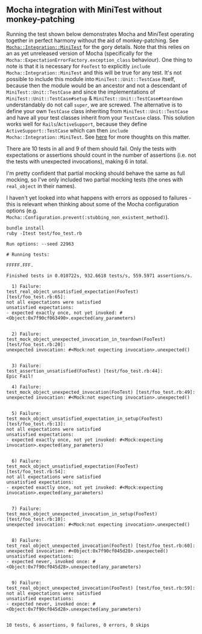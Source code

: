 ## Mocha integration with MiniTest without monkey-patching

Running the test shown below demonstrates Mocha and MiniTest operating together in perfect harmony without the aid of monkey-patching. See [`Mocha::Integration::MiniTest`](https://github.com/freerange/mocha-without-monkey-patching/blob/master/lib/mocha/integration/mini_test.rb) for the gory details. Note that this relies on an as yet unreleased version of Mocha (specifically for the  `Mocha::ExpectationErrorFactory.exception_class` behaviour). One thing to note is that it is necessary for `FooTest` to explicitly `include Mocha::Integration::MiniTest` and this will be true for any test. It's not possible to include this module into `MiniTest::Unit::TestCase` itself, because then the module would be an ancestor and not a descendant of `MiniTest::Unit::TestCase` and since the implementations of `MiniTest::Unit::TestCase#setup` & `MiniTest::Unit::TestCase#teardown` understandably do not call `super`, we are screwed. The alternative is to define your own `TestCase` class inheriting from `MiniTest::Unit::TestCase` and have all your test classes inherit from your `TestCase` class. This solution works well for `Rails`/`ActiveSupport`, because they define `ActiveSupport::TestCase` which can then `include Mocha::Integration::MiniTest`. See [here](https://gist.github.com/3137094) for more thoughts on this matter.

There are 10 tests in all and 9 of them should fail. Only the tests with expectations or assertions should count in the number of assertions (i.e. not the tests with unexpected invocations), making 6 in total.

I'm pretty confident that partial mocking should behave the same as full mocking, so I've only included two partial mocking tests (the ones with `real_object` in their names).

I haven't yet looked into what happens with errors as opposed to failures - this is relevant when thinking about some of the Mocha configuration options (e.g. `Mocha::Configuration.prevent(:stubbing_non_existent_method)`).

```
bundle install
ruby -Itest test/foo_test.rb

Run options: --seed 22963

# Running tests:

FFFFF.FFF.

Finished tests in 0.010722s, 932.6618 tests/s, 559.5971 assertions/s.

  1) Failure:
test_real_object_unsatisfied_expectation(FooTest) [test/foo_test.rb:65]:
not all expectations were satisfied
unsatisfied expectations:
- expected exactly once, not yet invoked: #<Object:0x7f90cf063490>.expected(any_parameters)


  2) Failure:
test_mock_object_unexpected_invocation_in_teardown(FooTest) [test/foo_test.rb:20]:
unexpected invocation: #<Mock:not expecting invocation>.unexpected()


  3) Failure:
test_assertion_unsatisfied(FooTest) [test/foo_test.rb:44]:
Epic Fail!

  4) Failure:
test_mock_object_unexpected_invocation(FooTest) [test/foo_test.rb:49]:
unexpected invocation: #<Mock:not expecting invocation>.unexpected()


  5) Failure:
test_mock_object_unsatisfied_expectation_in_setup(FooTest) [test/foo_test.rb:13]:
not all expectations were satisfied
unsatisfied expectations:
- expected exactly once, not yet invoked: #<Mock:expecting invocation>.expected(any_parameters)


  6) Failure:
test_mock_object_unsatisfied_expectation(FooTest) [test/foo_test.rb:54]:
not all expectations were satisfied
unsatisfied expectations:
- expected exactly once, not yet invoked: #<Mock:expecting invocation>.expected(any_parameters)


  7) Failure:
test_mock_object_unexpected_invocation_in_setup(FooTest) [test/foo_test.rb:10]:
unexpected invocation: #<Mock:not expecting invocation>.unexpected()


  8) Failure:
test_real_object_unexpected_invocation(FooTest) [test/foo_test.rb:60]:
unexpected invocation: #<Object:0x7f90cf045d28>.unexpected()
unsatisfied expectations:
- expected never, invoked once: #<Object:0x7f90cf045d28>.unexpected(any_parameters)


  9) Failure:
test_real_object_unexpected_invocation(FooTest) [test/foo_test.rb:59]:
not all expectations were satisfied
unsatisfied expectations:
- expected never, invoked once: #<Object:0x7f90cf045d28>.unexpected(any_parameters)


10 tests, 6 assertions, 9 failures, 0 errors, 0 skips
```


